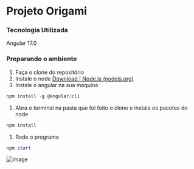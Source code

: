 # Projeto Origami

### Tecnologia Utilizada
Angular 17.0

### Preparando o ambiente

1. Faça o clone do repositório 
2. Instale o node [Download | Node.js (nodejs.org)](https://nodejs.org/en/download/current)
3. Instale o angular na sua maquina 

```powershell
npm install -g @angular/cli
```

1. Abra o terminal na pasta que foi feito o clone e instale os pacotes do node 

```powershell
npm install 
```

1. Rode o programa

```powershell
npm start 
```

![image](https://github.com/devmicaelyg/trabalhodw-front/assets/65607825/687a4941-c412-4191-bd0c-c3c8b96225fe)
